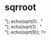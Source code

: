 # sqrroot
<!DOCTYPE html>
<html>
<body>

<?php
echo(sqrt(64) . "<br>");
echo(sqrt(0) . "<br>");
echo(sqrt(1) . "<br>");
echo(sqrt(9));
?>

</body>
</html>
